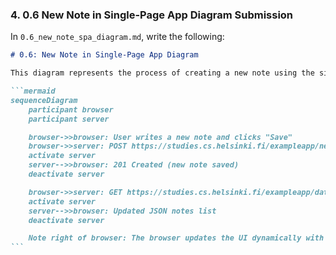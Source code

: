 ### 4. **0.6 New Note in Single-Page App Diagram Submission**

In `0.6_new_note_spa_diagram.md`, write the following:

````markdown
# 0.6: New Note in Single-Page App Diagram

This diagram represents the process of creating a new note using the single-page app (SPA) version of the notes app.

```mermaid
sequenceDiagram
    participant browser
    participant server

    browser->>browser: User writes a new note and clicks "Save"
    browser->>server: POST https://studies.cs.helsinki.fi/exampleapp/new_note_spa (new note in JSON)
    activate server
    server-->>browser: 201 Created (new note saved)
    deactivate server

    browser->>server: GET https://studies.cs.helsinki.fi/exampleapp/data.json
    activate server
    server-->>browser: Updated JSON notes list
    deactivate server

    Note right of browser: The browser updates the UI dynamically with the new note
```
````

